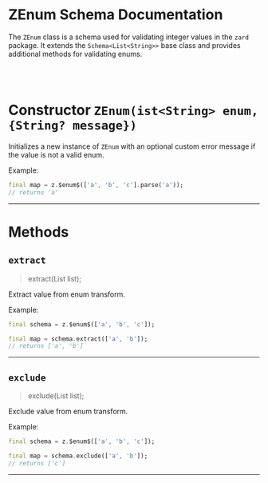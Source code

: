 # ZEnum Schema Documentation

The `ZEnum` class is a schema used for validating integer values in the `zard` package. It extends the `Schema<List<String>>` base class and provides additional methods for validating enums.

<br>
<br>

# Constructor `ZEnum(ist<String> enum, {String? message})`

Initializes a new instance of `ZEnum` with an optional custom error message if the value is not a valid enum.

Example:

```dart
final map = z.$enum$(['a', 'b', 'c'].parse('a'));
// returns 'a'
```

---

# Methods

## `extract`

> extract(List<String> list);

Extract value from enum transform.

Example:

```dart
final schema = z.$enum$(['a', 'b', 'c']);

final map = schema.extract(['a', 'b']);
// returns ['a', 'b']
```

---

## `exclude`

> exclude(List<String> list);

Exclude value from enum transform.

Example:

```dart
final schema = z.$enum$(['a', 'b', 'c']);

final map = schema.exclude(['a', 'b']);
// returns ['c']
```

---
